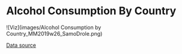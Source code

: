 # Alcohol Consumption By Country

![Viz](images/Alcohol Consumption by Country_MM2019w26_SamoDrole.png)


[Data source](https://www.worldatlas.com/articles/who-drinks-the-most-alcohol-consumption-by-country.html)
